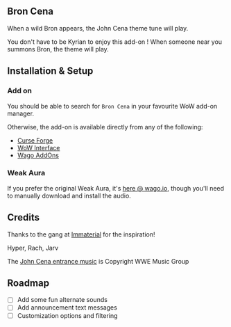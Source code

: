 ## Bron Cena

When a wild Bron appears, the John Cena theme tune will play.

You don't have to be Kyrian to enjoy this add-on ! When someone near you summons Bron, the theme will play.

## Installation & Setup

### Add on

You should be able to search for `Bron Cena` in your favourite WoW add-on manager.

Otherwise, the add-on is available directly from any of the following:

* [Curse Forge](https://www.curseforge.com/wow/addons/bron-cena)
* [WoW Interface](https://www.wowinterface.com/downloads/info26129-BronCena.html)
* [Wago AddOns](https://addons.wago.io/addons/broncena)

### Weak Aura

If you prefer the original Weak Aura, it's [here @ wago.io](https://wago.io/DEK3sUJrH), though you'll need to manually download and install the audio.

## Credits

Thanks to the gang at [Immaterial](https://raider.io/guilds/us/saurfang/Immaterial) for the inspiration!

Hyper, Rach, Jarv

The [John Cena entrance music](https://www.youtube.com/watch?v=zu8bEljrolk) is Copyright WWE Music Group

## Roadmap

- [ ] Add some fun alternate sounds
- [ ] Add announcement text messages
- [ ] Customization options and filtering
